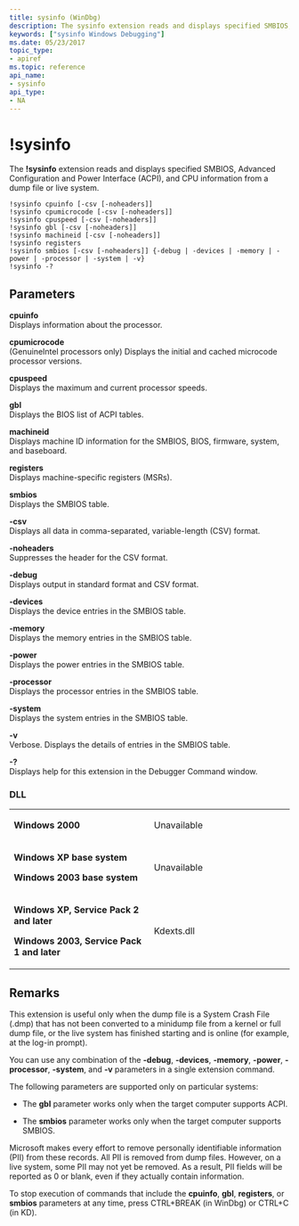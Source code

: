 ```yaml
---
title: sysinfo (WinDbg)
description: The sysinfo extension reads and displays specified SMBIOS, Advanced Configuration and Power Interface (ACPI), and CPU information from a dump file or live system.
keywords: ["sysinfo Windows Debugging"]
ms.date: 05/23/2017
topic_type:
- apiref
ms.topic: reference
api_name:
- sysinfo
api_type:
- NA
---
```


# !sysinfo


The **!sysinfo** extension reads and displays specified SMBIOS, Advanced Configuration and Power Interface (ACPI), and CPU information from a dump file or live system.

```dbgcmd
!sysinfo cpuinfo [-csv [-noheaders]]
!sysinfo cpumicrocode [-csv [-noheaders]]
!sysinfo cpuspeed [-csv [-noheaders]]
!sysinfo gbl [-csv [-noheaders]]
!sysinfo machineid [-csv [-noheaders]]
!sysinfo registers
!sysinfo smbios [-csv [-noheaders]] {-debug | -devices | -memory | -power | -processor | -system | -v} 
!sysinfo -?
```

## <span id="Parameters"></span><span id="parameters"></span><span id="PARAMETERS"></span>Parameters


<span id="_______cpuinfo______"></span><span id="_______CPUINFO______"></span> **cpuinfo**   
Displays information about the processor.

<span id="_______cpumicrocode______"></span><span id="_______CPUMICROCODE______"></span> **cpumicrocode**   
(GenuineIntel processors only) Displays the initial and cached microcode processor versions.

<span id="_______cpuspeed______"></span><span id="_______CPUSPEED______"></span> **cpuspeed**   
Displays the maximum and current processor speeds.

<span id="_______gbl______"></span><span id="_______GBL______"></span> **gbl**   
Displays the BIOS list of ACPI tables.

<span id="_______machineid______"></span><span id="_______MACHINEID______"></span> **machineid**   
Displays machine ID information for the SMBIOS, BIOS, firmware, system, and baseboard.

<span id="_______registers______"></span><span id="_______REGISTERS______"></span> **registers**   
Displays machine-specific registers (MSRs).

<span id="_______smbios______"></span><span id="_______SMBIOS______"></span> **smbios**   
Displays the SMBIOS table.

<span id="_______-csv______"></span><span id="_______-CSV______"></span> **-csv**   
Displays all data in comma-separated, variable-length (CSV) format.

<span id="_______-noheaders______"></span><span id="_______-NOHEADERS______"></span> **-noheaders**   
Suppresses the header for the CSV format.

<span id="_______-debug______"></span><span id="_______-DEBUG______"></span> **-debug**   
Displays output in standard format and CSV format.

<span id="_______-devices______"></span><span id="_______-DEVICES______"></span> **-devices**   
Displays the device entries in the SMBIOS table.

<span id="_______-memory______"></span><span id="_______-MEMORY______"></span> **-memory**   
Displays the memory entries in the SMBIOS table.

<span id="_______-power______"></span><span id="_______-POWER______"></span> **-power**   
Displays the power entries in the SMBIOS table.

<span id="_______-processor______"></span><span id="_______-PROCESSOR______"></span> **-processor**   
Displays the processor entries in the SMBIOS table.

<span id="_______-system______"></span><span id="_______-SYSTEM______"></span> **-system**   
Displays the system entries in the SMBIOS table.

<span id="_______-v______"></span><span id="_______-V______"></span> **-v**   
Verbose. Displays the details of entries in the SMBIOS table.

<span id="_______-_______"></span> **-?**   
Displays help for this extension in the Debugger Command window.

### <span id="DLL"></span><span id="dll"></span>DLL

<table>
<colgroup>
<col width="50%" />
<col width="50%" />
</colgroup>
<tbody>
<tr class="odd">
<td align="left"><p><strong>Windows 2000</strong></p></td>
<td align="left"><p>Unavailable</p></td>
</tr>
<tr class="even">
<td align="left"><p><strong>Windows XP base system</strong></p>
<p><strong>Windows 2003 base system</strong></p></td>
<td align="left"><p>Unavailable</p></td>
</tr>
<tr class="odd">
<td align="left"><p><strong>Windows XP, Service Pack 2 and later</strong></p>
<p><strong>Windows 2003, Service Pack 1 and later</strong></p></td>
<td align="left"><p>Kdexts.dll</p></td>
</tr>
</tbody>
</table>

## Remarks

This extension is useful only when the dump file is a System Crash File (.dmp) that has not been converted to a minidump file from a kernel or full dump file, or the live system has finished starting and is online (for example, at the log-in prompt).

You can use any combination of the **-debug**, **-devices**, **-memory**, **-power**, **-processor**, **-system**, and **-v** parameters in a single extension command.

The following parameters are supported only on particular systems:

- The **gbl** parameter works only when the target computer supports ACPI.

- The **smbios** parameter works only when the target computer supports SMBIOS.

Microsoft makes every effort to remove personally identifiable information (PII) from these records. All PII is removed from dump files. However, on a live system, some PII may not yet be removed. As a result, PII fields will be reported as 0 or blank, even if they actually contain information.

To stop execution of commands that include the **cpuinfo**, **gbl**, **registers**, or **smbios** parameters at any time, press CTRL+BREAK (in WinDbg) or CTRL+C (in KD).
